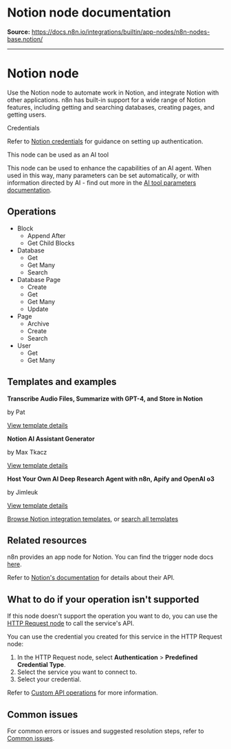 # Notion node documentation

**Source:** https://docs.n8n.io/integrations/builtin/app-nodes/n8n-nodes-base.notion/

---

# Notion node

Use the Notion node to automate work in Notion, and integrate Notion with other applications. n8n has built-in support for a wide range of Notion features, including getting and searching databases, creating pages, and getting users.

Credentials

Refer to [Notion credentials](../../credentials/notion/) for guidance on setting up authentication.

This node can be used as an AI tool

This node can be used to enhance the capabilities of an AI agent. When used in this way, many parameters can be set automatically, or with information directed by AI - find out more in the [AI tool parameters documentation](../../../../advanced-ai/examples/using-the-fromai-function/).

## Operations

- Block
  - Append After
  - Get Child Blocks
- Database
  - Get
  - Get Many
  - Search
- Database Page
  - Create
  - Get
  - Get Many
  - Update
- Page
  - Archive
  - Create
  - Search
- User
  - Get
  - Get Many

## Templates and examples

**Transcribe Audio Files, Summarize with GPT-4, and Store in Notion**

by Pat

[View template details](https://n8n.io/workflows/2178-transcribe-audio-files-summarize-with-gpt-4-and-store-in-notion/)

**Notion AI Assistant Generator**

by Max Tkacz

[View template details](https://n8n.io/workflows/2415-notion-ai-assistant-generator/)

**Host Your Own AI Deep Research Agent with n8n, Apify and OpenAI o3**

by Jimleuk

[View template details](https://n8n.io/workflows/2878-host-your-own-ai-deep-research-agent-with-n8n-apify-and-openai-o3/)

[Browse Notion integration templates](https://n8n.io/integrations/notion/), or [search all templates](https://n8n.io/workflows/)

## Related resources

n8n provides an app node for Notion. You can find the trigger node docs [here](../../trigger-nodes/n8n-nodes-base.notiontrigger/).

Refer to [Notion's documentation](https://developers.notion.com/) for details about their API.

## What to do if your operation isn't supported

If this node doesn't support the operation you want to do, you can use the [HTTP Request node](../../core-nodes/n8n-nodes-base.httprequest/) to call the service's API.

You can use the credential you created for this service in the HTTP Request node:

1. In the HTTP Request node, select **Authentication** > **Predefined Credential Type**.
2. Select the service you want to connect to.
3. Select your credential.

Refer to [Custom API operations](../../../custom-operations/) for more information.

## Common issues

For common errors or issues and suggested resolution steps, refer to [Common issues](common-issues/).

